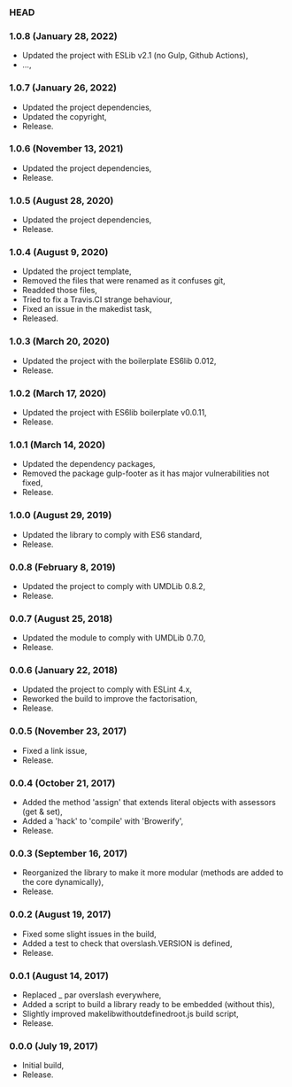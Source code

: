 ### HEAD

### 1.0.8 (January 28, 2022)

  * Updated the project with ESLib v2.1 (no Gulp, Github Actions),
  * ...,


### 1.0.7 (January 26, 2022)

  * Updated the project dependencies,
  * Updated the copyright,
  * Release.


### 1.0.6 (November 13, 2021)

  * Updated the project dependencies,
  * Release.


### 1.0.5 (August 28, 2020)

  * Updated the project dependencies,
  * Release.


### 1.0.4 (August 9, 2020)

  * Updated the project template,
  * Removed the files that were renamed as it confuses git,
  * Readded those files,
  * Tried to fix a Travis.CI strange behaviour,
  * Fixed an issue in the makedist task,
  * Released.


### 1.0.3 (March 20, 2020)

  * Updated the project with the boilerplate ES6lib 0.012,
  * Release.


### 1.0.2 (March 17, 2020)

  * Updated the project with ES6lib boilerplate v0.0.11,
  * Release.


### 1.0.1 (March 14, 2020)

  * Updated the dependency packages,
  * Removed the package gulp-footer as it has major vulnerabilities not fixed,  
  * Release.


### 1.0.0 (August 29, 2019)

  * Updated the library to comply with ES6 standard,
  * Release.


### 0.0.8 (February 8, 2019)

  * Updated the project to comply with UMDLib 0.8.2,
  * Release.


### 0.0.7 (August 25, 2018)

  * Updated the module to comply with UMDLib 0.7.0,
  * Release.


### 0.0.6 (January 22, 2018)

  * Updated the project to comply with ESLint 4.x,
  * Reworked the build to improve the factorisation,
  * Release.


### 0.0.5 (November 23, 2017)

  * Fixed a link issue,
  * Release.


### 0.0.4 (October 21, 2017)

  * Added the method 'assign' that extends literal objects with assessors (get & set),
  * Added a 'hack' to 'compile' with 'Browerify',
  * Release.


### 0.0.3 (September 16, 2017)

  * Reorganized the library to make it more modular (methods are added to the core dynamically),
  * Release.


### 0.0.2 (August 19, 2017)

  * Fixed some slight issues in the build,
  * Added a test to check that overslash.VERSION is defined,
  * Release.


### 0.0.1 (August 14, 2017)

  * Replaced _ par overslash everywhere,
  * Added a script to build a library ready to be embedded (without this),
  * Slightly improved makelibwithoutdefinedroot.js build script,
  * Release.


### 0.0.0 (July 19, 2017)

  * Initial build,
  * Release.
